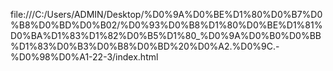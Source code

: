 file:///C:/Users/ADMIN/Desktop/%D0%9A%D0%BE%D1%80%D0%B7%D0%B8%D0%BD%D0%B02/%D0%93%D0%B8%D1%80%D0%BE%D1%81%D0%BA%D1%83%D1%82%D0%B5%D1%80_%D0%9A%D0%B0%D0%BB%D1%83%D0%B3%D0%B8%D0%BD%20%D0%A2.%D0%9C.-%D0%98%D0%A1-22-3/index.html
